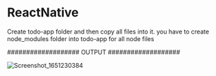 # ReactNative

Create todo-app folder and then copy all files into it.
you have to create node_modules folder into todo-app for all node files


################### OUTPUT ###################

![Screenshot_1651230384](https://user-images.githubusercontent.com/64143721/165933333-a0320e8f-98a0-4c1b-9a97-261afdfc60b2.png)
